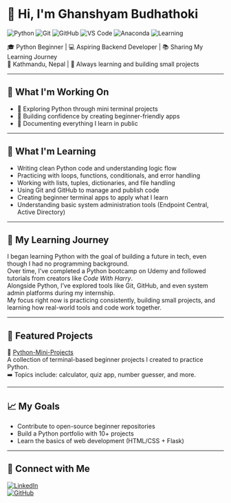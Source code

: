# 👋 Hi, I'm Ghanshyam Budhathoki

![Python](https://img.shields.io/badge/Python-3776AB?style=for-the-badge&logo=python&logoColor=white)
![Git](https://img.shields.io/badge/Git-F05032?style=for-the-badge&logo=git&logoColor=white)
![GitHub](https://img.shields.io/badge/GitHub-181717?style=for-the-badge&logo=github&logoColor=white)
![VS Code](https://img.shields.io/badge/VSCode-007ACC?style=for-the-badge&logo=visual-studio-code&logoColor=white)
![Anaconda](https://img.shields.io/badge/Anaconda-44A833?style=for-the-badge&logo=anaconda&logoColor=white)
![Learning](https://img.shields.io/badge/Still%20Learning-FFA500?style=for-the-badge)


🎓 Python Beginner | 💻 Aspiring Backend Developer | 📚 Sharing My Learning Journey  
📍 Kathmandu, Nepal | 🧠 Always learning and building small projects

---

## 🚧 What I'm Working On
- 📘 Exploring Python through mini terminal projects
- 🎯 Building confidence by creating beginner-friendly apps
- 🧰 Documenting everything I learn in public

---

## 🧠 What I'm Learning
- Writing clean Python code and understanding logic flow
- Practicing with loops, functions, conditionals, and error handling
- Working with lists, tuples, dictionaries, and file handling
- Using Git and GitHub to manage and publish code
- Creating beginner terminal apps to apply what I learn
- Understanding basic system administration tools (Endpoint Central, Active Directory)

---

## 📘 My Learning Journey
I began learning Python with the goal of building a future in tech, even though I had no programming background.  
Over time, I’ve completed a Python bootcamp on Udemy and followed tutorials from creators like *Code With Harry*.  
Alongside Python, I’ve explored tools like Git, GitHub, and even system admin platforms during my internship.  
My focus right now is practicing consistently, building small projects, and learning how real-world tools and code work together.

---

## 📂 Featured Projects

📌 [Python-Mini-Projects](https://github.com/ankushdhojkarki/Python-Mini-Projects)  
A collection of terminal-based beginner projects I created to practice Python.  
➡️ Topics include: calculator, quiz app, number guesser, and more.

---

## 📈 My Goals
- Contribute to open-source beginner repositories
- Build a Python portfolio with 10+ projects
- Learn the basics of web development (HTML/CSS + Flask)

---

## 🔗 Connect with Me
[![LinkedIn](https://img.shields.io/badge/LinkedIn-blue?style=flat&logo=linkedin)](https://www.linkedin.com/in/ankush-dhoj-karki-59b0742ab/)  
[![GitHub](https://img.shields.io/badge/GitHub-100000?style=flat&logo=github&logoColor=white)](https://github.com/ankushdhojkarki)


<!---
ghanashyambudhathoki01/ghanashyambudhathoki01 is a ✨ special ✨ repository because its `README.md` (this file) appears on your GitHub profile.
You can click the Preview link to take a look at your changes.
--->
